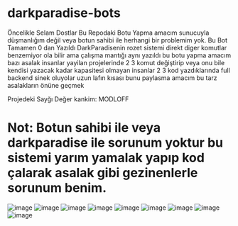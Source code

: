 # darkparadise-bots

Öncelikle Selam Dostlar Bu Repodaki Botu Yapma amacım sunucuyla düşmanlığım değil veya botun sahibi ile herhangi bir problemim yok.
Bu Bot Tamamen 0 dan Yazıldı DarkParadisenin rozet sistemi direkt diger komutlar benzemiyor ola bilir ama çalışma mantığı aynı yazıldı
bu botu yapma amacım bazı asalak insanlar yayilan projelerinde 2 3 komut değiştirip veya onu bile kendisi yazacak kadar kapasitesi olmayan insanlar
2 3 kod yazdıklarında full backend sinek oluyolar uzun lafın kısası bunu paylasma amacım bu tarz asalakların önüne geçmek

Projedeki Sayğı Değer kankim: MODLOFF

# Not: Botun sahibi ile veya darkparadise ile sorunum yoktur bu sistemi yarım yamalak yapıp kod çalarak asalak gibi gezinenlerle sorunum benim.

![image](https://cdn.discordapp.com/attachments/1333768922675286097/1386663148999803062/image.png?ex=685a8631&is=685934b1&hm=33c71d6e8e18b3cbeab6fbe77d9063789c7799199634f5c8e2c2cfe832fae1cc&)
![image](https://cdn.discordapp.com/attachments/1357452706641350748/1386471082764013568/image.png?ex=6859d351&is=685881d1&hm=10fbcd7150c9bc3ada89f3ac5c64cae2b5840e02f8a1933c8023e680dcb4be10&)
![image](https://cdn.discordapp.com/attachments/1378844766946721865/1386669315062894693/image.png?ex=685a8bef&is=68593a6f&hm=3bf856592c3c4052269f67389c144ef3ae1f073a2929351293f08c19cd28cf37&)
![image](https://cdn.discordapp.com/attachments/1357452706641350748/1386359306139598848/image.png?ex=685a13f7&is=6858c277&hm=aba330d0e4d8e3d102a4e697486c750950b524209dccfa1672d9668505e8c598&)
![image]()
![image]()
![image]()
![image]()
![image]()

